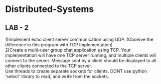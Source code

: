 # Distributed-Systems

## LAB - 2
1)Implement echo client server communication using UDP.  (Observe the difference in this program with TCP implementation) <br>
2)Create a multi-user group chat application using TCP. Your implementation will have one TCP server running, and multiple clients will connect to the server. Message sent by a client should be displayed to all other clients connected to the TCP server. <br/> 
Use threads to create separate sockets for clients. DONT use python 'select' library to read, and write from the sockets.<br/>
